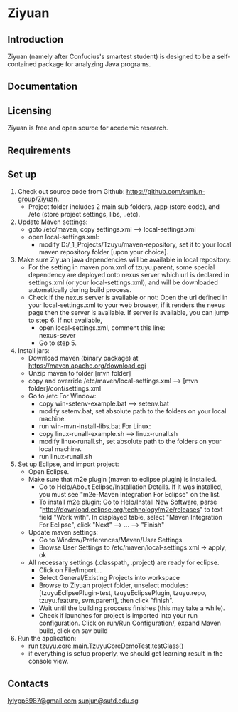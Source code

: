 Ziyuan
=====
Introduction
------------
Ziyuan (namely after Confucius's smartest student) is designed to be a self-contained package for analyzing Java programs.

Documentation
-------------


Licensing
---------
Ziyuan is free and open source for acedemic research.    
  
Requirements
------------


Set up
------------
1.	Check out source code from Github: https://github.com/sunjun-group/Ziyuan.
	- Project folder includes 2 main sub folders, /app (store code), and /etc (store project settings, libs, ..etc).
2.	Update Maven settings:
	- goto /etc/maven, copy settings.xml --> local-settings.xml
	- open local-settings.xml: 
		+ modify <localRepository>D:/_1_Projects/Tzuyu/maven-repository</localRepository>, 
				set it to your local maven repository folder [upon your choice].		
4.	Make sure Ziyuan java dependencies will be available in local repository:
	- For the setting in maven pom.xml of tzuyu.parent, some special dependency are deployed onto nexus server which url is declared in
	settings.xml (or your local-settings.xml), and will be downloaded automatically during build process.	
	- Check if the nexus server is available or not:
		Open the url defined in your local-settings.xml to your web browser, if it renders the nexus page then the server is available.
	If server is available, you can jump to step 6. 
	If not available, 
		+ open local-settings.xml, comment this line:  
			<activeProfile>nexus-sever</activeProfile>
		+ Go to step 5.
5. 	Install jars:	
	- Download maven (binary package) at https://maven.apache.org/download.cgi
	- Unzip maven to folder [mvn folder]
	- copy and override /etc/maven/local-settings.xml --> [mvn folder]/conf/settings.xml
	- Go to /etc
	For Window:
		+ copy win-setenv-example.bat --> setenv.bat
		+ modify setenv.bat, set absolute path to the folders on your local machine.
		+ run win-mvn-install-libs.bat 
	For Linux:
		+ copy linux-runall-example.sh --> linux-runall.sh
		+ modify linux-runall.sh, set absolute path to the folders on your local machine.
		+ run linux-runall.sh
6.	Set up Eclipse, and import project:
	- Open Eclipse.
	- Make sure that m2e plugin (maven to eclipse plugin) is installed.
		+ Go to Help/About Eclipse/Installation Details. If it was installed, you must see "m2e-Maven Integration For Eclipse" on the list.
		+ To install m2e plugin:
				Go to Help/Install New Software, parse "http://download.eclipse.org/technology/m2e/releases" to text field "Work with".
				In displayed table, select "Maven Integration For Eclipse", click "Next" --> ... --> "Finish"
	- Update maven settings:
		+ Go to Window/Preferences/Maven/User Settings
		+ Browse User Settings to /etc/maven/local-settings.xml -> apply, ok
	- All necessary settings (.classpath, .project) are ready for eclipse. 
		+ Click on File/Import...
		+ Select General/Existing Projects into workspace 
		+ Browse to Ziyuan project folder, unselect modules:[tzuyuEclipsePlugin-test, tzuyuEclipsePlugin, tzuyu.repo, tzuyu.feature, svm.parent], 
				then click "finish".
		+ Wait until the building proccess finishes (this may take a while).		
		+ Check if launches for project is imported into your run configuration.
			Click on run/Run Configuration/, expand Maven build, click on sav build 
7.	Run the application:
	- run tzuyu.core.main.TzuyuCoreDemoTest.testClass()
	- if everything is setup properly, we should get learning result in the console view.

Contacts
--------
lylypp6987@gmail.com
sunjun@sutd.edu.sg

